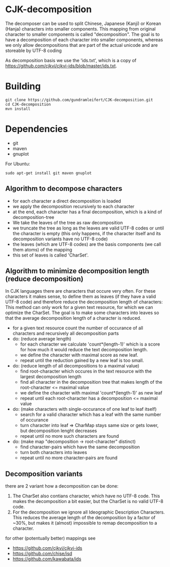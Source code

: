 # CJK-decomposition

The decomposer can be used to split Chinese, Japanese (Kanji) or Korean (Hanja) characters into smaller components.
This mapping from original character to smaller components is called "decomposition".
The goal is to have a decomposition of each character into smaller components, whereas we only allow decompositions that are part of the actual unicode and are storeable by UTF-8 coding

As decomposition basis we use the 'ids.txt', which is a copy of https://github.com/cjkvi/cjkvi-ids/blob/master/ids.txt.

# Building
```
git clone https://github.com/gundramleifert/CJK-decomposition.git
cd CJK-decomposition
mvn install
```
# Dependencies
* git
* maven
* gnuplot

For Ubuntu:
```
sudo apt-get install git maven gnuplot
```


## Algorithm to decompose characters
* for each character a direct decomposition is loaded
* we apply the decomposition recursively to each character
* at the end, each character has a final decomposition, which is a kind of decomposition-tree
* We take the leaves of the tree as raw decomposition
* we truncate the tree as long as the leaves are valid UTF-8 codes or until the character is empty (this only happens, if the character itself and its decomposition variants have no UTF-8 code)
* the leaves (which are UTF-8 codes) are the basis components (we call them atoms) of the mapping
* this set of leaves is called 'CharSet'.

## Algorithm to minimize decomposition length (reduce decomposition)
In CJK languages there are characters that occure very often. For these characters it makes sense, to define them as leaves (if they have a valid UTF-8 code) and therefore reduce the decomposition length of characters:
This method can only work for a given text resource, for which we can optimize the CharSet. The goal is to make some characters into leaves so that the average decomposition length of a character is reduced.

* for a given text resource count the number of occurance of all characters and recursively all decomposition parts
* do: (reduce average length)
    * for each character we calculate 'count*(length-1)' which is a score for how much it would reduce the text decomposition length.
    * we define the character with maximal score as new leaf.
    * repeat until the reduction gained by a new leaf is too small.
* do: (reduce length of all decompositions to a maximal value)
    * find root-character which occures in the text resource with the largest decomposition length
    * find all character in the decomposition tree that makes length of the root-character <= maximal value
    * we define the character with maximal 'count*(length-1)' as new leaf
    * repeat until each root-character has a decomposition <= maximal value
* do: (make characters with single-occurance of one leaf to leaf itself)
    * search for a valid character which has a leaf with the same number of occurance
    * turn character into leaf => CharMap stays same size or gets lower, but decomposition lenght decreases
    * repeat until no more such characters are found
* do: (make map "decomposition -> root-character" distinct)
    * find character-pairs which have the same decomposition
    * turn both characters into leaves
    * repeat until no more character-pairs are found

## Decomposition variants
there are 2 variant how a decomposition can be done:
1. The CharSet also contians character, which have no UTF-8 code. This makes the decomposition a bit easier, but the CharSet is no valid UTF-8 code.
2. For the decomposition we ignore all Ideographic Description Characters. This reduces the average length of the decomposition by a factor of ~30%, but makes it (almost) impossible to remap decomposition to a character.


for other (potentually better) mappings see
- https://github.com/cjkvi/cjkvi-ids
- https://github.com/chise/isd
- https://github.com/kawabata/ids




